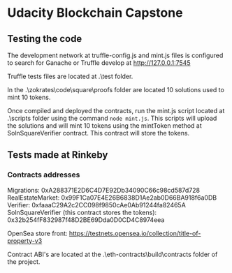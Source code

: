 # Udacity Blockchain Capstone

## Testing the code

The development network at truffle-config.js and mint.js files is configured to search for Ganache or Truffle develop at http://127.0.0.1:7545

Truffle tests files are located at .\test folder.

In the .\zokrates\code\square\proofs folder are located 10 solutions used to mint 10 tokens.

Once compiled and deployed the contracts, run the mint.js script located at .\scripts folder using the command  ```node mint.js```. This scripts will upload the solutions and will mint 10 tokens using the mintToken method at SolnSquareVerifier contract. This contract will store the tokens.

## Tests made at Rinkeby

### Contracts addresses

Migrations: 0xA288371E2D6C4D7E92Db34090C66c98cd587d728<br />
RealEstateMarket: 0x99F1Ca07E4E26B6838D1Ae2ab0D66BA918f6a0DB<br />
Verifier: 0xfaaaC29A2c2CC098f9850cAe0Ab91244fa82465A<br />
SolnSquareVerifier (this contract stores the tokens): 0x32b254fF832987f48D2BE69Dda0D0CD4C8974eea<br /> 

OpenSea store front: [https://testnets.opensea.io/collection/title-of-property-v3
](https://testnets.opensea.io/collection/title-of-property-v3)

Contract ABI's are located at the .\eth-contracts\build\contracts folder of the project.



